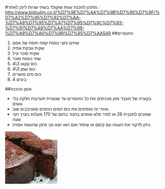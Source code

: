 #מתכון להכנת עוגת שוקולד בשתי שניות 
לינק לאתר : http://www.bishulim.co.il/%D7%9E%D7%AA%D7%9B%D7%95%D7%9F/%D7%A2%D7%95%D7%92%D7%AA-%D7%A9%D7%95%D7%A7%D7%95%D7%9C%D7%93-%D7%91%D7%A9%D7%AA%D7%99-%D7%A9%D7%A0%D7%99%D7%95%D7%AA549
##החומרים
1. שתים וחצי כוסות קמח תופח של אסם
2. שקית אבקת אפיה
3. שקית סוכר וניל
4. שתי כוסות סוכר
5. 4\3 כוס קקאו
6. 4\3 כוס שמן 
7. כוס מים פושרים
8. 4 ביצים

##אופן ההכנה
* בקערה של מעבד מזון מכניסים את כל החומרים
עד שנוצרת תערובת חלקה בלי גושים 
* אחרי זה מוסיפים את כוס המים החמים ומערבבים שוב.
* שופכים לתבנית 26
או לסיר פלא
ואופים בתנור בחום של 170 מעלות בערך חצי שעה
* ניתן לדקור את העוגה עם קיסם או שיפוד ואם הוא יוצא נקי סימן שהעוגה אפויה.

![alt tag](/pic/cake.jpg)
